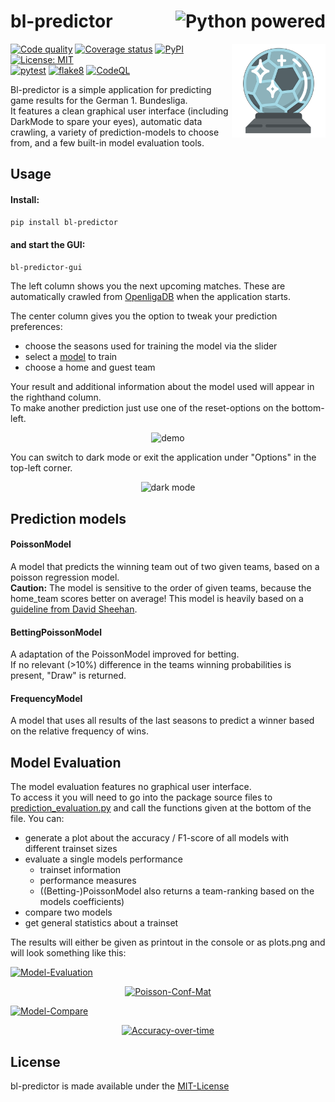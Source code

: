 # bl-predictor <img src="https://www.python.org/static/community_logos/python-powered-w-70x28.png" alt="Python powered" align="right">  
<img src="https://raw.githubusercontent.com/lgehring/bl-predictor/master/bl-predictor_logo.svg" width="150" align="right">


[![Code quality](https://www.code-inspector.com/project/17966/score/svg)](https://frontend.code-inspector.com/public/project/17966/bl-predictor/dashboard) 
[![Coverage status](https://coveralls.io/repos/github/lgehring/bl-predictor/badge.svg)](https://coveralls.io/github/lgehring/bl-predictor) 
[![PyPI](https://img.shields.io/pypi/v/bl-predictor)](https://pypi.org/project/bl-predictor/)
[![License: MIT](https://img.shields.io/badge/License-MIT-blue.svg)](LICENSE.txt)  
[![pytest](https://github.com/lgehring/bl-predictor/workflows/pytest/badge.svg)](https://github.com/lgehring/bl-predictor/tree/main/tests) 
[![flake8](https://github.com/lgehring/bl-predictor/workflows/pep8/badge.svg)](https://www.python.org/dev/peps/pep-0008/)
[![CodeQL](https://github.com/lgehring/bl-predictor/workflows/CodeQL/badge.svg)](https://codeql.github.com/docs/codeql-overview/)
<br />
<span style="font-family:Helvetica; font-size:1em; font-weight:bold">  

Bl-predictor is a simple application for predicting game results for the German 1. Bundesliga.  
It features a clean graphical user interface (including DarkMode to spare your eyes), automatic data crawling, a variety of
prediction-models to choose from, and a few built-in model evaluation tools.
</span>

## Usage
#### Install:
```bash
pip install bl-predictor
```

#### and start the GUI:
```bash
bl-predictor-gui
```

The left column shows you the next upcoming matches. These are automatically crawled from [OpenligaDB](https://www.openligadb.de) when the application starts.  

The center column gives you the option to tweak your prediction preferences:
- choose the seasons used for training the model via the slider
- select a [model](#prediction-models) to train
- choose a home and guest team

Your result and additional information about the model used will appear in the righthand column.  
To make another prediction just use one of the reset-options on the bottom-left.

<center> <img src="https://media.giphy.com/media/nD4GGlxODQoGXUw5lJ/giphy.gif" alt="demo"/></center>  
  
You can switch to dark mode or exit the application under "Options" in the top-left corner.

<center> <img src="https://media.giphy.com/media/dQ8b4Lf5XasFzFpUEQ/giphy.gif" alt="dark mode"/></center>  

## Prediction models
#### PoissonModel
A model that predicts the winning team out of two given teams, based on a poisson regression model.  
**Caution:** The model is sensitive to the order of given teams, because the home_team scores better on average!
This model is heavily based on a [guideline from David Sheehan](https://dashee87.github.io/football/python/predicting-football-results-with-statistical-modelling/).
#### BettingPoissonModel
A adaptation of the PoissonModel improved for betting.  
If no relevant (>10%) difference in the teams winning probabilities is present, "Draw" is returned.
#### FrequencyModel
A model that uses all results of the last seasons to predict a winner based on the relative frequency of wins.

## Model Evaluation
The model evaluation features no graphical user interface.  
To access it you will need to go into the package source files to [prediction_evaluation.py](bl_predictor/prediction_evaluation.py)
and call the functions given at the bottom of the file. You can:
- generate a plot about the accuracy / F1-score of all models with different trainset sizes
- evaluate a single models performance 
  - trainset information
  - performance measures
  - ((Betting-)PoissonModel also returns a team-ranking based on the models coefficients)
- compare two models
- get general statistics about a trainset  

The results will either be given as printout in the console or as plots.png and will look something like this:

<a href="https://ibb.co/2d6dhHW"><img src="https://i.ibb.co/zZ5ZxDQ/Model-Evaluation.jpg" alt="Model-Evaluation" border="0"></a>

<center>
<a href="https://ibb.co/2YyFdws"><img src="https://i.ibb.co/Wp6HfQP/Poisson-Conf-Mat.png" alt="Poisson-Conf-Mat" border="0"></a>
</center>

<a href="https://imgbb.com/"><img src="https://i.ibb.co/X51FwxH/Model-Compare.jpg" alt="Model-Compare" border="0"></a>

<center>
<a href="https://ibb.co/CMH88xf"><img src="https://i.ibb.co/wwzggDf/Accuracy-over-time.png" alt="Accuracy-over-time" border="0"></a>
</center>  

## License
bl-predictor is made available under the [MIT-License](LICENSE.txt)  
